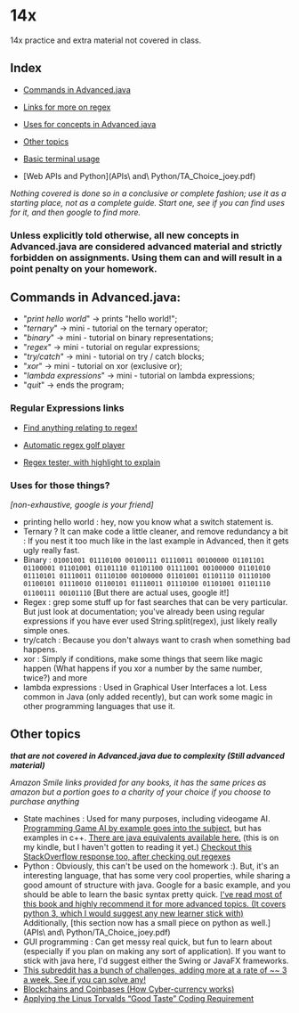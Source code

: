 # 14x
14x practice and extra material not covered in class.

## Index
* [Commands in Advanced.java](#commands-in-advancedjava)

* [Links for more on regex](#regular-expressions-links)

* [Uses for concepts in Advanced.java](#uses-for-those-things)

* [Other topics](#other-topics)

* [Basic terminal usage](Terminal/)

* [Web APIs and Python](APIs\ and\ Python/TA_Choice_joey.pdf)

_Nothing covered is done so in a conclusive or complete fashion; use it as a starting place, not as a complete guide. Start one, see if you can find uses for it, and then google to find more._

### **Unless explicitly told otherwise, all new concepts in Advanced.java are considered advanced material and strictly forbidden on assignments. Using them can and will result in a point penalty on your homework.** 




## Commands in Advanced.java:
* "_print hello world_" -> prints "hello world!";
* "_ternary_" -> mini - tutorial on the ternary operator;
* "_binary_" -> mini - tutorial on binary representations;
* "_regex_" -> mini - tutorial on regular expressions;
* "_try/catch_" -> mini - tutorial on try / catch blocks;
* "_xor_" -> mini - tutorial on xor (exclusive or);
* "_lambda expressions_" -> mini - tutorial on lambda expressions;
* "_quit_" -> ends the program;


### Regular Expressions links
* [Find anything relating to regex!](http://lmgtfy.com/?q=regular+expressions)

* [Automatic regex golf player](http://regex.inginf.units.it/golf/)

* [Regex tester, with highlight to explain](http://www.regexpal.com/)


### Uses for those things? 
_[non-exhaustive, google is your friend]_
* printing hello world : hey, now you know what a switch statement is.
* Ternary ? It can make code a little cleaner, and remove redundancy a bit : If you nest it too much like in the last example in Advanced, then it gets ugly really fast.
* Binary : 
	```01001001 01110100 00100111 01110011 00100000 01101101 01100001 01101001 01101110 01101100 01111001 00100000 01101010 01110101 01110011 01110100 00100000 01101001 01101110 01110100 01100101 01110010 01100101 01110011 01110100 01101001 01101110 01100111 00101110```
	[But there are actual uses, google it!]
* Regex : grep some stuff up for fast searches that can be very particular. But just look at documentation; you've already been using regular expressions if you have ever used String.split(regex), just likely really simple ones.
* try/catch : Because you don't always want to crash when something bad happens.
* xor : Simply if conditions, make some things that seem like magic happen (What happens if you xor a number by the same number, twice?) and more
* lambda expressions : Used in Graphical User Interfaces a lot. Less common in Java (only added recently), but can work some magic in other programming languages that use it.

## Other topics
***that are not covered in Advanced.java due to complexity (Still advanced material)***

_Amazon Smile links provided for any books, it has the same prices as amazon but a portion goes to a charity of your choice if you choose to purchase anything_
* State machines : Used for many purposes, including videogame AI. [Programming Game AI by example goes into the subject](https://smile.amazon.com/Programming-Example-Wordware-Developers-Library/dp/1556220782/ref=sr_1_1?ie=UTF8&qid=1476825767&sr=8-1&keywords=video+game+ai+by), but has examples in c++. [There are java equivalents available here.](http://www.sallyx.org/sally/en/game-ai/) (this is on my kindle, but I haven't gotten to reading it yet.) [Checkout this StackOverflow response too, after checking out regexes](http://stackoverflow.com/questions/525004/short-example-of-regular-expression-converted-to-a-state-machine)
* Python : Obviously, this can't be used on the homework :). But, it's an interesting language, that has some very cool properties, while sharing a good amount of structure with java. Google for a basic example, and you should be able to learn the basic syntax pretty quick. [I've read most of this book and highly recommend it for more advanced topics. (It covers python 3, which I would suggest any new learner stick with)](https://smile.amazon.com/Fluent-Python-Luciano-Ramalho-ebook/dp/B0131L3PW4/ref=mt_kindle?_encoding=UTF8&me=) Additionally, [this section now has a small piece on python as well.](APIs\ and\ Python/TA_Choice_joey.pdf)
* GUI programming : Can get messy real quick, but fun to learn about (especially if you plan on making any sort of application). If you want to stick with java here, I'd suggest either the Swing or JavaFX frameworks.
* [This subreddit has a bunch of challenges, adding more at a rate of ~~ 3 a week. See if you can solve any!](https://www.reddit.com/r/dailyprogrammer)
* [Blockchains and Coinbases (How Cyber-currency works)](https://www.youtube.com/watch?v=_160oMzblY8)
* [Applying the Linus Torvalds “Good Taste” Coding Requirement](https://medium.com/@bartobri/applying-the-linus-tarvolds-good-taste-coding-requirement-99749f37684a#.37pai8fqc)